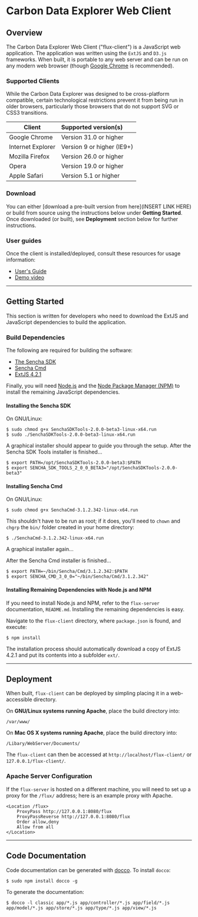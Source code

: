 Carbon Data Explorer Web Client
=================================

Overview
---------------------------------

The Carbon Data Explorer Web Client ("flux-client") is a JavaScript web application.
The application was written using the `ExtJS` and `D3.js` frameworks.
When built, it is portable to any web server and can be run on any modern web
browser (though [Google Chrome](https://www.google.com/chrome/browser/) is recommended).

### Supported Clients

While the Carbon Data Explorer was designed to be cross-platform compatible,
certain technological restrictions prevent it from being run in older browsers,
particularly those browsers that do not support SVG or CSS3 transitions.


| Client            | Supported version(s)       |
| ----------------- | :------------------------- |
| Google Chrome     | Version 31.0 or higher     |
| Internet Explorer | Version 9 or higher (IE9+) |
| Mozilla Firefox   | Version 26.0 or higher     |
| Opera             | Version 19.0 or higher     |
| Apple Safari      | Version 5.1 or higher      |


### Download

You can either [download a pre-built version from here](INSERT LINK HERE) or
build from  source using the instructions below under **Getting Started**.
Once downloaded (or built), see **Deployment** section below for further
instructions.

### User guides

Once the client is installed/deployed, consult these resources for usage information:

* [User's Guide](https://docs.google.com/document/d/17qttP61aVsBPAS6tj6H0_VVkgTV2XQ6WuAb_PMyVoaM/edit?usp=sharing)
* [Demo video](https://vimeo.com/129796671)


* * * * * * * * * * * * * * * * * * * * * * * * * * * * * * * * * * * * * * * * 

Getting Started 
---------------------------------

This section is written for developers who need to download the ExtJS and
JavaScript dependencies to build the application.

### Build Dependencies

The following are required for building the software:

* [The Sencha SDK](http://www.sencha.com/products/sdk-tools)
* [Sencha Cmd](http://www.sencha.com/products/sencha-cmd/download/)
* [ExtJS 4.2.1](http://www.sencha.com/products/extjs/download/ext-js-4.2.1/2281)

Finally, you will need [Node.js](https://nodejs.org/) and the [Node Package Manager (NPM)](https://www.npmjs.com/)
to install the remaining JavaScript dependencies.

#### Installing the Sencha SDK

On GNU/Linux:

    $ sudo chmod g+x SenchaSDKTools-2.0.0-beta3-linux-x64.run
    $ sudo ./SenchaSDKTools-2.0.0-beta3-linux-x64.run

A graphical installer should appear to guide you through the setup.
After the Sencha SDK Tools installer is finished...

    $ export PATH=/opt/SenchaSDKTools-2.0.0-beta3:$PATH
    $ export SENCHA_SDK_TOOLS_2_0_0_BETA3="/opt/SenchaSDKTools-2.0.0-beta3"
     
#### Installing Sencha Cmd

On GNU/Linux:

    $ sudo chmod g+x SenchaCmd-3.1.2.342-linux-x64.run

This shouldn't have to be run as root; if it does, you'll need to `chown` and `chgrp` the `bin/` folder created in your home directory:

    $ ./SenchaCmd-3.1.2.342-linux-x64.run

A graphical installer again...

After the Sencha Cmd installer is finished...

    $ export PATH=~/bin/Sencha/Cmd/3.1.2.342:$PATH
    $ export SENCHA_CMD_3_0_0="~/bin/Sencha/Cmd/3.1.2.342"

#### Installing Remaining Dependencies with Node.js and NPM

If you need to install Node.js and NPM, refer to the `flux-server` documentation, `README.md`.
Installing the remaining dependencies is easy.

Navigate to the `flux-client` directory, where `package.json` is found, and execute:

    $ npm install

The installation process should automatically download a copy of ExtJS 4.2.1 and
put its contents into a subfolder `ext/`.


* * * * * * * * * * * * * * * * * * * * * * * * * * * * * * * * * * * * * * * * 

Deployment
---------------------------------

When built, `flux-client` can be deployed by simpling placing it in a web-accessible directory.

On **GNU/Linux systems running Apache**, place the build directory into:

    /var/www/

On **Mac OS X systems running Apache**, place the build directory into:

    /Libary/WebServer/Documents/

The `flux-client` can then be accessed at `http://localhost/flux-client/` or `127.0.0.1/flux-client/`.


### Apache Server Configuration

If the `flux-server` is hosted on a different machine, you will need to set up
a proxy for the `/flux/` address; here is an example proxy with Apache.

    <Location /flux>
        ProxyPass http://127.0.0.1:8080/flux
        ProxyPassReverse http://127.0.0.1:8080/flux
        Order allow,deny
        Allow from all
    </Location>


* * * * * * * * * * * * * * * * * * * * * * * * * * * * * * * * * * * * * * * * 
    
Code Documentation
---------------------------------

Code documentation can be generated with [docco](https://www.npmjs.com/package/docco). To install `docco`:

    $ sudo npm install docco -g

To generate the documentation:

    $ docco -l classic app/*.js app/controller/*.js app/field/*.js app/model/*.js app/store/*.js app/type/*.js app/view/*.js

